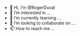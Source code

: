 - 👋 Hi, I’m @RogerDuval
- 👀 I’m interested in ...
- 🌱 I’m currently learning ...
- 💞️ I’m looking to collaborate on ...
- 📫 How to reach me ...

<!---
RogerDuval/RogerDuval is a ✨ special ✨ repository because its `README.md` (this file) appears on your GitHub profile.
You can click the Preview link to take a look at your changes.
--->
